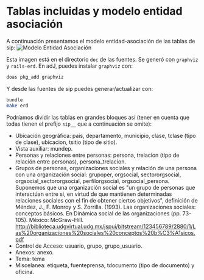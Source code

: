 # Tablas incluidas y modelo entidad asociación

A continuación presentamos el modelo entidad-asociación de las tablas de sip:
![Modelo Entidad Asociación](https://github.com/pasosdeJesus/sip/raw/master/doc/erd.png)

Esta imagen está en el directorio `doc` de las fuentes. Se generó con 
`graphviz` y `rails-erd`. En adJ, puedes instalar `graphviz` con:
```sh
doas pkg_add graphviz
```
Y desde las fuentes de sip puedes generar/actualizar con:
```sh
bundle
make erd
```

Podríamos dividir las tablas en grandes bloques así (tener en cuenta que todas tienen el prefijo ```sip__``` que a continuación se omite):
- Ubicación geográfica: pais, departamento, municipio, clase, tclase (tipo de 
  clase), ubicacion, tsitio (tipo de sitio).
- Vista auxiliar: mundep.
- Personas y relaciones entre personas: persona, trelacion (tipo de relación 
  entre personas), persona_trelacion.
- Grupos de personas, organizaciones sociales y relación de una persona con 
  una organización social: grupoper, orgsocial, sectororgsocial, 
  orgsocial_sectororgsocial, perfilorgsocial, orgsocial_persona. 
  Suponemos que una organización social es "un grupo de personas 
  que interactúan entre si, en virtud de que mantienen determinadas 
  relaciones sociales con el fin de obtener ciertos objetivos",  definición 
  de Méndez, J., F. Monroy y S. Zorrilla. (1993). Las organizaciones 
  sociales: conceptos básicos. En Dinámica social de las organizaciones 
  (pp. 73-105). México: McGraw-Hill.
  <http://biblioteca.udgvirtual.udg.mx/jspui/bitstream/123456789/2880/1/Las%20organizaciones%20sociales%20conceptos%20b%C3%A1sicos.pdf>
- Control de Acceso: usuario, grupo, grupo_usuario.
- Anexos: anexo.
- Tema: tema
- Miscelanea: etiqueta, fuenteprensa, tdocumento (tipo de documento) y oficina.
